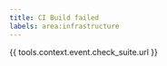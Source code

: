 ```yaml
---
title: CI Build failed
labels: area:infrastructure
---
```

{{ tools.context.event.check_suite.url }}
